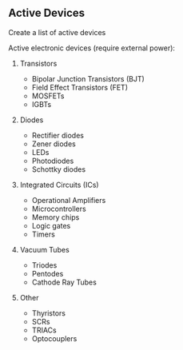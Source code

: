 ## Active Devices

Create a list of active devices

Active electronic devices (require external power):

1. Transistors

   - Bipolar Junction Transistors (BJT)
   - Field Effect Transistors (FET)
   - MOSFETs
   - IGBTs

2. Diodes

   - Rectifier diodes
   - Zener diodes
   - LEDs
   - Photodiodes
   - Schottky diodes

3. Integrated Circuits (ICs)

   - Operational Amplifiers
   - Microcontrollers
   - Memory chips
   - Logic gates
   - Timers

4. Vacuum Tubes

   - Triodes
   - Pentodes
   - Cathode Ray Tubes

5. Other

   - Thyristors
   - SCRs
   - TRIACs
   - Optocouplers